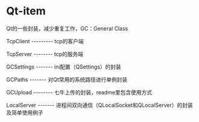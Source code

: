 ﻿# Qt-item
Qt的一些封装，减少重复工作，GC：General Class

TcpClient  ---------   tcp的客户端

TcpServer  --------    tcp的服务端

GCSettings  -------    ini配置（QSettings）的封装

GCPaths   -------      对Qt常用的系统路径进行单例封装 

GCUpload   --------    七牛上传的封装，readme里包含使用方式  

LocalServer -------    进程间双向通信（QLocalSocket和QLocalServer）的封装及简单使用例子
